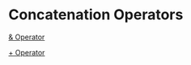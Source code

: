 
# Concatenation Operators

[&amp; Operator](2da023d2-675b-ebcc-ea01-50b7fb6a4857.md)

[+ Operator](fa6ce797-a49c-af99-4ab5-112056c2a584.md)
